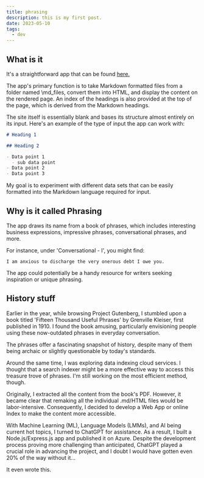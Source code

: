 ```yaml
---
title: phrasing
description: this is my first post.
date: 2023-05-10
tags:
  - dev
---
```


## What is it

It's a straightforward app that can be found <a href="https://phrasing.azurewebsites.net/#">here.</a>

The app's primary function is to take Markdown formatted files from a folder named \md_files, convert them into HTML, and display the content on the rendered page. An index of the headings is also provided at the top of the page, which is derived from the Markdown headings.

The site itself is essentially blank and bases its structure almost entirely on its input. Here's an example of the type of input the app can work with:

```md
# Heading 1

## Heading 2

- Data point 1
  - sub data point
- Data point 2
- Data point 3

```

My goal is to experiment with different data sets that can be easily formatted into the Markdown language required for input.

## Why is it called Phrasing

The app draws its name from a book of phrases, which includes interesting business expressions, impressive phrases, conversational phrases, and more.

For instance, under 'Conversational - I', you might find:

```diff-js
I am anxious to discharge the very onerous debt I owe you.
```

The app could potentially be a handy resource for writers seeking inspiration or unique phrasing.

## History stuff

Earlier in the year, while browsing Project Gutenberg, I stumbled upon a book titled 'Fifteen Thousand Useful Phrases' by Grenville Kleiser, first published in 1910. I found the book amusing, particularly envisioning people using these now-outdated phrases in everyday conversation.

The phrases offer a fascinating snapshot of history, despite many of them being archaic or slightly questionable by today's standards.

Around the same time, I was exploring data indexing cloud services. I thought that a search indexer might be a more effective way to access this treasure trove of phrases. I'm still working on the most efficient method, though.

Originally, I extracted all the content from the book's PDF. However, it became clear that remaking all the individual .md/HTML files would be labor-intensive. Consequently, I decided to develop a Web App or online Index to make the content more accessible.

With Machine Learning (ML), Language Models (LMMs), and AI being current hot topics, I turned to ChatGPT for assistance. As a result, I built a Node.js/Express.js app and published it on Azure. Despite the development process proving more challenging than anticipated, ChatGPT played a crucial role in advancing the project, and I doubt I would have gotten even 20% of the way without it...

It even wrote this.
